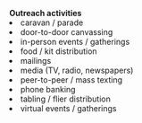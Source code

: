 <br>
<br>
<br>
<b> Outreach activities </b>
<li> caravan / parade</li>
<li> door-to-door canvassing</li>
<li> in-person events / gatherings</li>
<li> food / kit distribution</li>
<li> mailings</li>
<li> media (TV, radio, newspapers)</li>
<li> peer-to-peer / mass texting</li>
<li> phone banking</li>
<li> tabling / flier distribution</li>
<li> virtual events / gatherings</li>
<br>
<br>

